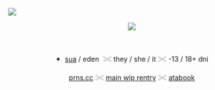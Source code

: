   ![](https://komarev.com/ghpvc/?username=jadehariey&label=🕊️++&color=ffd1e8)

<div align="center">
  <img src="https://media1.tenor.com/m/i5R29EWYun4AAAAC/mizisua-suamizi.gif">
</div>

‎<div align="center">
✦ ‎  <ins>sua</ins> / eden ‎  ‎𓏵   they / she / it   𓏵   -13 / 18+ dni

 [prns.cc](https://pronouns.cc/@yourclematis) 𓏵 [main wip rentry](https://rentry.co/crimsonstaindress) 𓏵 [atabook](https://subspacetripmine.atabook.org/)
</div>
